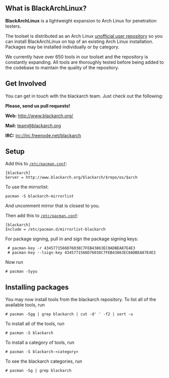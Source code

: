 What is BlackArchLinux?
------------------------

**BlackArchLinux** is a lightweight expansion to Arch Linux for penetration
testers.

The toolset is distributed as an Arch Linux [unofficial user
repository](https://wiki.archlinux.org/index.php/Unofficial_User_Repositories)
so you can install BlackArchLinux on top of an existing Arch Linux
installation. Packages may be installed individually or by category.

<!-- Count tools: pacman -Sgg | grep blackarchlinux | cut -d' ' -f2 | sort -u | wc -l -->
We currently have over 650 tools in our toolset and the repository is
constantly expanding. All tools are thoroughly tested before being added to the
codebase to maintain the quality of the repository.

Get Involved
------------

You can get in touch with the blackarch team. Just check out the following:

**Please, send us pull requests!**

**Web:** http://www.blackarch.org/

**Mail:** team@blackarch.org

**IRC:** [irc://irc.freenode.net/blackarch](irc://irc.freenode.net/blackarch)

Setup
-----------

Add this to
[`/etc/pacman.conf`](https://www.archlinux.org/pacman/pacman.conf.5.html):

```
[blackarch]
Server = http://www.blackarch.org/blackarch/$repo/os/$arch
```
To use the mirrorlist:
```
pacman -S blackarch-mirrorlist
```
And uncomment mirror that is closest to you.

Then add this to
[`/etc/pacman.conf`](https://www.archlinux.org/pacman/pacman.conf.5.html):
```
[blackarch]
Include = /etc/pacman.d/mirrorlist-blackarch
```



For package signing, pull in and sign the package signing keys:

```
 # pacman-key -r 4345771566D76038C7FEB43863EC0ADBEA87E4E3
 # pacman-key --lsign-key 4345771566D76038C7FEB43863EC0ADBEA87E4E3
```

Now run

 ```
 # pacman -Syyu
 ```

Installing packages
-------------------

You may now install tools from the blackarch repository. To list all of the available tools, run

 ```
 # pacman -Sgg | grep blackarch | cut -d' ' -f2 | sort -u
 ```

To install all of the tools, run

 ```
 # pacman -S blackarch
 ```

To install a category of tools, run

 ```
 # pacman -S blackarch-<category>
 ```

To see the blackarch categories, run

 ```
 # pacman -Sg | grep blackarch
 ```
